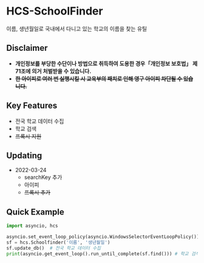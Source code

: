 # HCS-SchoolFinder
이름, 생년월일로 국내에서 다니고 있는 학교의 이름을 찾는 유틸

## Disclaimer
- **개인정보를 부당한 수단이나 방법으로 취득하여 도용한 경우「개인정보 보호법」 제71조에 의거 처벌받을 수 있습니다.**
- ~~**한 아이피로 여러 번 실행시킬 시 교육부의 패치로 인해 영구 아이피 차단될 수 있습니다.**~~

## Key Features
+ 전국 학교 데이터 수집
+ 학교 검색
+ ~~프록시 지원~~

## Updating
* 2022-03-24
    * searchKey 추가
    * 아이피 
    * ~~프록시 추가~~


## Quick Example
```py
import asyncio, hcs

asyncio.set_event_loop_policy(asyncio.WindowsSelectorEventLoopPolicy())
sf = hcs.Schoolfinder('이름', '생년월일')
sf.update_db()  # 전국 학교 데이터 수집
print(asyncio.get_event_loop().run_until_complete(sf.find())) # 학교 검색
```
